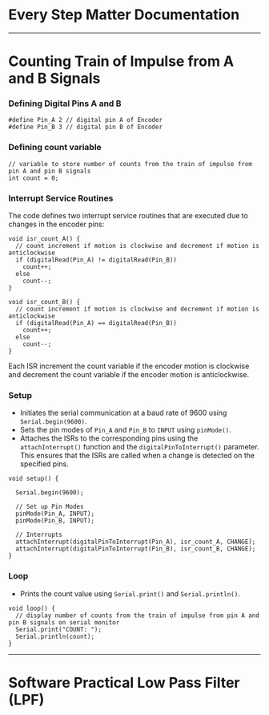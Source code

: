 # Every Step Matter Documentation
---
# Counting Train of Impulse from A and B Signals
### Defining Digital Pins A and B
```
#define Pin_A 2 // digital pin A of Encoder
#define Pin_B 3 // digital pin B of Encoder
```
### Defining count variable
```
// variable to store number of counts from the train of impulse from pin A and pin B signals
int count = 0;
```
### Interrupt Service Routines
The code defines two interrupt service routines that are executed due to changes in the encoder pins:
```
void isr_count_A() {
  // count increment if motion is clockwise and decrement if motion is anticlockwise
  if (digitalRead(Pin_A) != digitalRead(Pin_B))
    count++;
  else
    count--;
}

void isr_count_B() {
  // count increment if motion is clockwise and decrement if motion is anticlockwise
  if (digitalRead(Pin_A) == digitalRead(Pin_B))
    count++;
  else
    count--;
}
```
Each ISR increment the count variable if the encoder motion is clockwise and decrement the count variable if the encoder motion is anticlockwise.
### Setup
- Initiates the serial communication at a baud rate of 9600 using `Serial.begin(9600)`.
- Sets the pin modes of `Pin_A` and `Pin_B` to `INPUT` using `pinMode()`.
- Attaches the ISRs to the corresponding pins using the `attachInterrupt()` function and the `digitalPinToInterrupt()` parameter. This ensures that the ISRs are called when a change is detected on the specified pins.
```
void setup() {

  Serial.begin(9600);

  // Set up Pin Modes
  pinMode(Pin_A, INPUT);
  pinMode(Pin_B, INPUT);
  
  // Interrupts
  attachInterrupt(digitalPinToInterrupt(Pin_A), isr_count_A, CHANGE);
  attachInterrupt(digitalPinToInterrupt(Pin_B), isr_count_B, CHANGE);
}
```
### Loop
- Prints the count value using `Serial.print()` and `Serial.println()`.
```
void loop() {
  // display number of counts from the train of impulse from pin A and pin B signals on serial monitor
  Serial.print("COUNT: ");
  Serial.println(count);
}
```
---
# Software Practical Low Pass Filter (LPF)
### 
